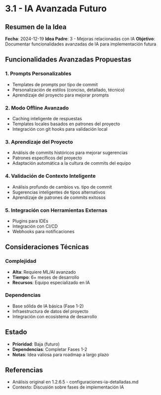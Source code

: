 # 3.1 - IA Avanzada Futuro

## Resumen de la Idea

**Fecha**: 2024-12-19
**Idea Padre**: 3 - Mejoras relacionadas con IA
**Objetivo**: Documentar funcionalidades avanzadas de IA para implementación futura

## Funcionalidades Avanzadas Propuestas

### **1. Prompts Personalizables**
- Templates de prompts por tipo de commit
- Personalización de estilos (conciso, detallado, técnico)
- Aprendizaje del proyecto para mejorar prompts

### **2. Modo Offline Avanzado**
- Caching inteligente de respuestas
- Templates locales basados en patrones del proyecto
- Integración con git hooks para validación local

### **3. Aprendizaje del Proyecto**
- Análisis de commits históricos para mejorar sugerencias
- Patrones específicos del proyecto
- Adaptación automática a la cultura de commits del equipo

### **4. Validación de Contexto Inteligente**
- Análisis profundo de cambios vs. tipo de commit
- Sugerencias inteligentes de tipos alternativos
- Aprendizaje de patrones de commits exitosos

### **5. Integración con Herramientas Externas**
- Plugins para IDEs
- Integración con CI/CD
- Webhooks para notificaciones

## Consideraciones Técnicas

### **Complejidad**
- **Alta**: Requiere ML/AI avanzado
- **Tiempo**: 6+ meses de desarrollo
- **Recursos**: Equipo especializado en IA

### **Dependencias**
- Base sólida de IA básica (Fase 1-2)
- Infraestructura de datos del proyecto
- Integración con ecosistema de desarrollo

## Estado
- **Prioridad**: Baja (futuro)
- **Dependencias**: Completar Fases 1-2
- **Notas**: Idea valiosa para roadmap a largo plazo

## Referencias
- Análisis original en 1.2.6.5 - configuraciones-ia-detalladas.md
- Contexto: Discusión sobre fases de implementación IA
